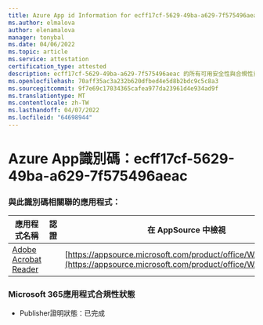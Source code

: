 ```yaml
---
title: Azure App id Information for ecff17cf-5629-49ba-a629-7f575496aeac
ms.author: elmalova
author: elenamalova
manager: tonybal
ms.date: 04/06/2022
ms.topic: article
ms.service: attestation
certification_type: attested
description: ecff17cf-5629-49ba-a629-7f575496aeac 的所有可用安全性與合規性資訊。
ms.openlocfilehash: 70aff35ac3a232b620dfbed4e5d8b2bdc9c5c8a3
ms.sourcegitcommit: 9f7e69c17034365cafea977da23961d4e934ad9f
ms.translationtype: MT
ms.contentlocale: zh-TW
ms.lasthandoff: 04/07/2022
ms.locfileid: "64698944"
---
```

# <a name="azure-app-id-ecff17cf-5629-49ba-a629-7f575496aeac"></a>Azure App識別碼：ecff17cf-5629-49ba-a629-7f575496aeac


### <a name="apps-associated-with-this-id"></a>與此識別碼相關聯的應用程式：
| **應用程式名稱** | **認證** | **在 AppSource 中檢視** |
|--------------|---------------|-----------------------|
| [Adobe Acrobat Reader](../forward/WA200002564.md) |  | [https://appsource.microsoft.com/product/office/WA200002564](https://appsource.microsoft.com/product/office/WA200002564) |

### <a name="microsoft-365-app-compliance-status"></a>Microsoft 365應用程式合規性狀態
- Publisher證明狀態：已完成
